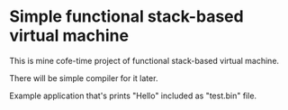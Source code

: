 Simple functional stack-based virtual machine
=============================================

This is mine cofe-time project of functional stack-based virtual machine.

There will be simple compiler for it later.

Example application that's prints "Hello" included as "test.bin" file.
